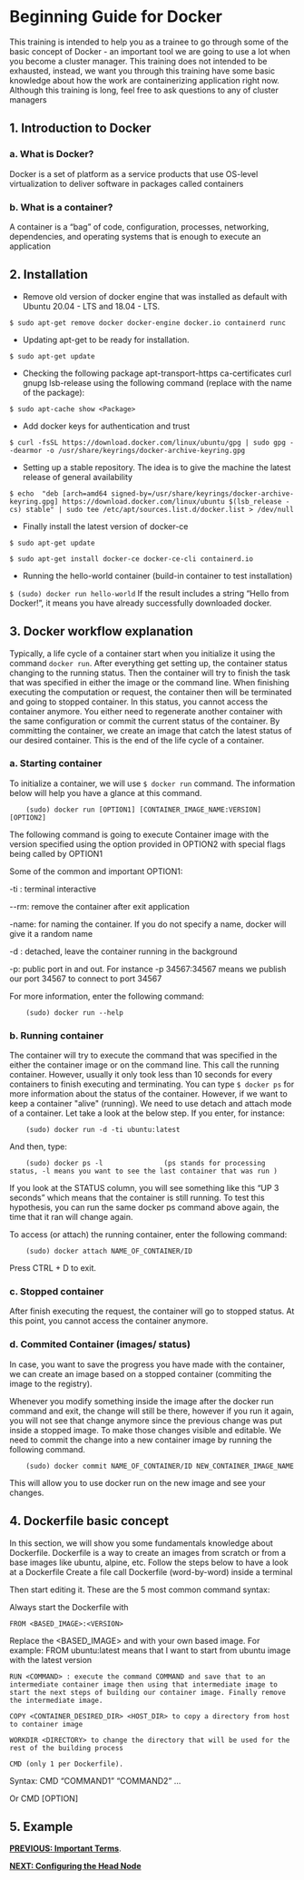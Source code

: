 # Beginning Guide for Docker
This training is intended to help you as a trainee to go through some of the basic concept of Docker - an important tool we are going to use a lot when you become a cluster manager. This training does not intended to be exhausted, instead, we want you through this training have some basic knowledge about how the work are containerizing application right now.
Although this training is long, feel free to ask questions to any of cluster managers

## 1. Introduction to Docker
### a. What is Docker?
Docker is a set of platform as a service products that use OS-level virtualization to deliver software in packages called containers
### b. What is a container?
A container is a “bag” of code, configuration, processes, networking, dependencies, and operating systems that is enough to execute an application
## 2. Installation
* Remove old version of docker engine that was installed as default with Ubuntu 20.04 - LTS and 18.04 - LTS.

`$ sudo apt-get remove docker docker-engine docker.io containerd runc`
* Updating apt-get to be ready for installation. 

`$ sudo apt-get update`
* Checking the following package apt-transport-https ca-certificates  curl  gnupg  lsb-release using the following command (replace <Package> with the name of the package):

`$ sudo apt-cache show <Package>`
* Add docker keys for authentication and trust

`$ curl -fsSL https://download.docker.com/linux/ubuntu/gpg | sudo gpg --dearmor -o /usr/share/keyrings/docker-archive-keyring.gpg`
* Setting up a stable repository. The idea is to give the machine the latest release of general availability

`$ echo  "deb [arch=amd64 signed-by=/usr/share/keyrings/docker-archive-keyring.gpg] https://download.docker.com/linux/ubuntu $(lsb_release -cs) stable" | sudo tee /etc/apt/sources.list.d/docker.list > /dev/null`
* Finally install the latest version of docker-ce

`$ sudo apt-get update`

`$ sudo apt-get install docker-ce docker-ce-cli containerd.io`
* Running the hello-world container (build-in container to test installation)

`$ (sudo) docker run hello-world`
If the result includes a string “Hello from Docker!”, it means you have already successfully downloaded docker.

## 3. Docker workflow explanation
Typically, a life cycle of a container start when you initialize it using the command `docker run`. After everything get setting up, the container status changing to the running status. Then the container will try to finish the task that was specified in either the image or the command line. When finishing executing the computation or request, the container then will be terminated and going to stopped container. In this status, you cannot access the container anymore. You either need to regenerate another container with the same configuration or commit the current status of the container. By committing the container, we create an image that catch the latest status of our desired container. This is the end of the life cycle of a container.
### a. Starting container
To initialize a container, we will use `$ docker run` command. The information below will help you have a glance at this command.

		(sudo) docker run [OPTION1] [CONTAINER_IMAGE_NAME:VERSION] [OPTION2]

The following command is going to execute Container image with the version specified using the option provided in OPTION2 with special flags being called by OPTION1

Some of the common and important OPTION1:

-ti : terminal interactive

--rm: remove the container after exit application

-name: for naming the container. If you do not specify a name, docker will give it a random name

-d : detached, leave the container running in the background

-p: public port in and out. For instance -p 34567:34567 means we publish our port 34567 to connect to port 34567

For more information, enter the following command:

		(sudo) docker run --help
### b. Running container
The container will try to execute the command that was specified in the either the container image or on the command line. This call the running container. However, usually it only took less than 10 seconds for every containers to finish executing and terminating. You can type `$ docker ps` for more information about the status of the container.
However, if we want to keep a container "alive" (running). We need to use detach and attach mode of a container. Let take a look at the below step.
If you enter, for instance:

		(sudo) docker run -d -ti ubuntu:latest

And then, type:

		(sudo) docker ps -l	              (ps stands for processing status, -l means you want to see the last container that was run )

If you look at the STATUS column, you will see something like this “UP 3 seconds” which means that the container is still running. To test this hypothesis, you can run the same docker ps command above again, the time that it ran will change again.

To access (or attach) the running container, enter the following command: 

		(sudo) docker attach NAME_OF_CONTAINER/ID
		
Press CTRL + D to exit.
### c. Stopped container
After finish executing the request, the container will go to stopped status. At this point, you cannot access the container anymore. 
### d. Commited Container (images/ status)
In case, you want to save the progress you have made with the container, we can create an image based on a stopped container (commiting the image to the registry).

Whenever you modify something inside the image after the docker run command and exit, the change will still be there, however if you run it again, you will not see that change anymore since the previous change was put inside a stopped image. To make those changes visible and editable. We need to commit the change into a new container image by running the following command.

		(sudo) docker commit NAME_OF_CONTAINER/ID NEW_CONTAINER_IMAGE_NAME

This will allow you to use docker run on the new image and see your changes.

## 4. Dockerfile basic concept
In this section, we will show you some fundamentals knowledge about Dockerfile. Dockerfile is a way to create an images from scratch or from a base images like ubuntu, alpine, etc. Follow the steps below to have a look at a Dockerfile
Create a file call Dockerfile (word-by-word) inside a terminal

Then start editing it. These are the 5 most common command syntax:

Always start the Dockerfile with 

	FROM <BASED_IMAGE>:<VERSION>

Replace the <BASED_IMAGE> and <VERSION> with your own based image. For example: FROM ubuntu:latest  means that I want to start from ubuntu image with the latest version

	RUN <COMMAND> : execute the command COMMAND and save that to an intermediate container image then using that intermediate image to start the next steps of building our container image. Finally remove the intermediate image.

	COPY <CONTAINER_DESIRED_DIR> <HOST_DIR> to copy a directory from host to container image

	WORKDIR <DIRECTORY> to change the directory that will be used for the rest of the building process

	CMD (only 1 per Dockerfile).

Syntax: CMD “COMMAND1” “COMMAND2” …

Or CMD [OPTION]


## 5. Example



[**PREVIOUS: Important Terms**](00_terms.md). 

[**NEXT: Configuring the Head Node**](02_configuring-the-headnode.md)
